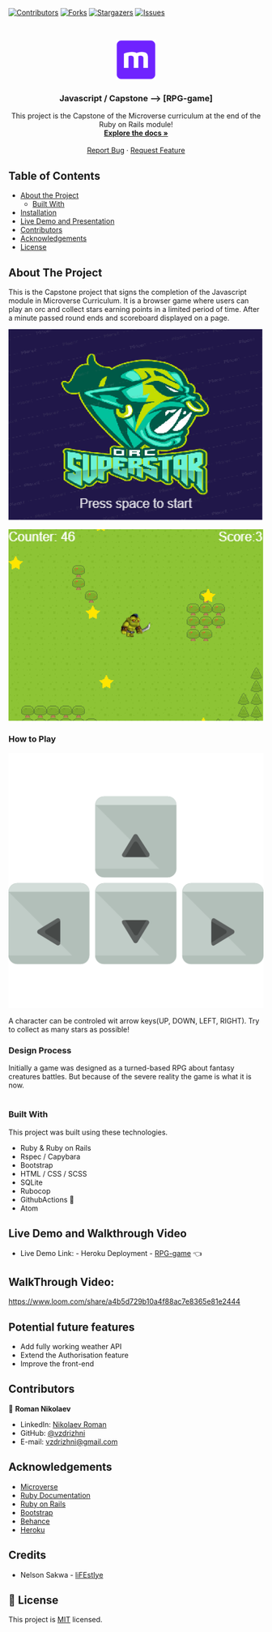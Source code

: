 <!--
*** Thanks for checking out this README Template. If you have a suggestion that would
*** make this better, please fork the repo and create a pull request or simply open
*** an issue with the tag "enhancement".
*** Thanks again! Now go create something AMAZING! :D
-->

<!-- PROJECT SHIELDS -->
<!--
*** I'm using markdown "reference style" links for readability.
*** Reference links are enclosed in brackets [ ] instead of parentheses ( ).
*** See the bottom of this document for the declaration of the reference variables
*** for contributors-url, forks-url, etc. This is an optional, concise syntax you may use.
*** https://www.markdownguide.org/basic-syntax/#reference-style-links
-->
[![Contributors][contributors-shield]][contributors-url]
[![Forks][forks-shield]][forks-url]
[![Stargazers][stars-shield]][stars-url]
[![Issues][issues-shield]][issues-url]


<!-- PROJECT LOGO -->
<br />
<p align="center">
  <a href="https://github.com/vzdrizhni/RPG-game">
    <img src="src/assets/microverse.png" alt="Logo" width="80" height="80">
  </a>

  <h3 align="center">Javascript / Capstone --> [RPG-game]</h3>

  <p align="center">
    This project is the Capstone of the Microverse curriculum at the end of the Ruby on Rails module!
    <br />
    <a href="https://github.com/vzdrizhni/RPG-game"><strong>Explore the docs »</strong></a>
    <br />
    <br />
    <a href="https://github.com/vzdrizhni/RPG-game/issues">Report Bug</a>
    ·
    <a href="https://github.com/vzdrizhni/RPG-game/issues">Request Feature</a>
  </p>
</p>

<!-- TABLE OF CONTENTS -->
## Table of Contents

* [About the Project](#about-the-project)
  * [Built With](#built-with)
* [Installation](#installation)
* [Live Demo and Presentation](#live-demo-and-presentation)
* [Contributors](#contributors)
* [Acknowledgements](#acknowledgements)
* [License](#license)

<!-- ABOUT THE PROJECT -->
## About The Project

This is the Capstone project that signs the completion of the Javascript module in Microverse Curriculum.
It is a browser game where users can play an orc and collect stars earning points in a limited period of time.
After a minute passed round ends and scoreboard displayed on a page.

![screenshot-1](src/assets/titleScreen.PNG)

![screenshot-1](src/assets/screenshot.PNG)

### How to Play

![screenshot](src/assets/keys.png)

A character can be controled wit arrow keys(UP, DOWN, LEFT, RIGHT). Try to collect as many stars as possible!

### Design Process

Initially a game was designed as a turned-based RPG about fantasy creatures battles. But because of the severe reality the game is what it is now.
<!-- INSTALLATION -->
#

### Built With
This project was built using these technologies.
* Ruby & Ruby on Rails
* Rspec / Capybara
* Bootstrap
* HTML / CSS / SCSS
* SQLite
* Rubocop
* GithubActions :muscle:
* Atom

<!-- Live Demo -->
## Live Demo and Walkthrough Video
* Live Demo Link: - Heroku Deployment - [RPG-game](https://vzdrizhni.github.io/A-rpg-game/) :point_left:
## WalkThrough Video:
https://www.loom.com/share/a4b5d729b10a4f88ac7e8365e81e2444
## Potential future features
- Add fully working weather API
- Extend the Authorisation feature
- Improve the front-end

<!-- CONTACT -->
## Contributors

👤 **Roman Nikolaev**

- LinkedIn: [Nikolaev Roman](https://www.linkedin.com/in/roman-nikolaev-65b639197/)
- GitHub: [@vzdrizhni](https://github.com/vzdrizhni)
- E-mail: vzdrizhni@gmail.com


<!-- ACKNOWLEDGEMENTS -->
## Acknowledgements
* [Microverse](https://www.microverse.org/)
* [Ruby Documentation](https://www.ruby-lang.org/en/documentation/)
* [Ruby on Rails](https://rubyonrails.org/)
* [Bootstrap](https://getbootstrap.com/)
* [Behance](https://www.behance.net/)
* [Heroku](https://www.heroku.com/)

## Credits
* Nelson Sakwa - [liFEstIye](https://www.behance.net/gallery/14554909/liFEsTlye-Mobile-version)

<!-- MARKDOWN LINKS & IMAGES -->
<!-- https://www.markdownguide.org/basic-syntax/#reference-style-links -->
[contributors-shield]: https://img.shields.io/github/contributors/vzdrizhni/RPG-game.svg?style=flat-square
[contributors-url]: https://github.com/vzdrizhni/RPG-game/graphs/contributors
[forks-shield]: https://img.shields.io/github/forks/vzdrizhni/RPG-game.svg?style=flat-square
[forks-url]: https://github.com/vzdrizhni/RPG-game/network/members
[stars-shield]: https://img.shields.io/github/stars/vzdrizhni/RPG-game.svg?style=flat-square
[stars-url]: https://github.com/vzdrizhni/RPG-game/stargazers
[issues-shield]: https://img.shields.io/github/issues/vzdrizhni/RPG-game.svg?style=flat-square
[issues-url]: https://github.com/vzdrizhni/RPG-game/issues

## 📝 License

This project is [MIT](https://opensource.org/licenses/MIT) licensed.
